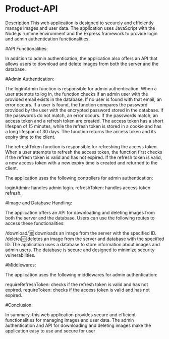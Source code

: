 # Product-API

Description
This web application is designed to securely and efficiently manage images and user data. The application uses JavaScript with the Node.js runtime environment and the Express framework to provide login and admin authentication functionalities.

#API Functionalities:

In addition to admin authentication, the application also offers an API that allows users to download and delete images from both the server and the database.

#Admin Authentication:

The loginAdmin function is responsible for admin authentication. When a user attempts to log in, the function checks if an admin user with the provided email exists in the database. If no user is found with that email, an error occurs. If a user is found, the function compares the password provided by the user with the encrypted password stored in the database. If the passwords do not match, an error occurs. If the passwords match, an access token and a refresh token are created. The access token has a short lifespan of 15 minutes, while the refresh token is stored in a cookie and has a long lifespan of 30 days. The function returns the access token and its expiry time to the client.

The refreshToken function is responsible for refreshing the access token. When a user attempts to refresh the access token, the function first checks if the refresh token is valid and has not expired. If the refresh token is valid, a new access token with a new expiry time is created and returned to the client.

The application uses the following controllers for admin authentication:

loginAdmin: handles admin login.
refreshToken: handles access token refresh.

#Image and Database Handling:

The application offers an API for downloading and deleting images from both the server and the database. Users can use the following routes to access these functionalities:

/download/:id: downloads an image from the server with the specified ID.
/delete/:id: deletes an image from the server and database with the specified ID.
The application uses a database to store information about images and admin users. The database is secure and designed to minimize security vulnerabilities.

#Middlewares:

The application uses the following middlewares for admin authentication:

requireRefreshToken: checks if the refresh token is valid and has not expired.
requireToken: checks if the access token is valid and has not expired.

#Conclusion:

In summary, this web application provides secure and efficient functionalities for managing images and user data. The admin authentication and API for downloading and deleting images make the application easy to use and secure for user
